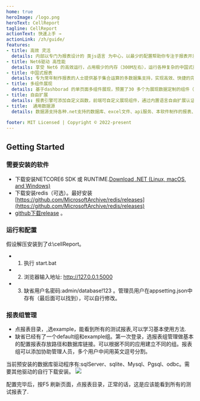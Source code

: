 ```yaml
---
home: true
heroImage: /logo.png
heroText: CellReport
tagline: CellReport
actionText: 快速上手 →
actionLink: /zh/guide/
features:
- title: 高效 灵活
  details: 内部以专门为报表设计的 类js语言 为中心，以最少的配置帮助你专注于报表开发。
- title: Net6驱动 高性能
  details: 享受 Net6 的高效运行，占用极少的内存（300M左右），运行各种复杂的中国式报表。
- title: 中国式报表
  details: 专为常年制作报表的人士提供基于集合运算的多数据集支持，实现高效、快捷的完成报表制作。
- title: 多组件展现
  details: 基于dashborad 的单页面多组件展现，预置了30 多个为展现数据定制的组件（echart图、avue数据展现等）。
- title: 自由扩展
  details: 报表引擎可添加自定义函数，前端可自定义展现组件，通过内置语言自由扩展认证和权限接入。
- title:  通用数据源
  details: 数据源支持各种.net支持的数据库、excel文件、api服务、本软件制作的报表、其他报表软件的报表（如：reporting service 等）
  
footer: MIT Licensed | Copyright © 2022-present
---
```


## Getting Started
### 需要安装的软件
- 下载安装NETCORE6 SDK 或 RUNTIME.[Download .NET (Linux, macOS, and Windows)](https://dotnet.microsoft.com/download)
- 下载安装redis（可选）。最好安装 [https://github.com/MicrosoftArchive/redis/releases](https://github.com/MicrosoftArchive/redis/releases)
- [github下载release](https://github.com/NoneDay/CellReport/releases/download/1.0.1/cellreport.zip) 。


### 运行和配置
假设解压安装到了d:\cellReport。
- 1. 执行 start.bat
- 2. 浏览器输入地址:  http://127.0.0.1:5000
- 3. 缺省用户名密码:admin/database!123 。管理员用户在appsetting.json中存有（最后面可以找到），可以自行修改。

### 报表组管理
- 点报表目录，,选example，能看到所有的测试报表,可以学习基本使用方法.
- 缺省已经有了一个default组和example组。第一次登录，选报表组管理做基本的配置报表存放路径和数据库链接。可以根据不同的应用建立不同的组。报表组可以添加协助管理人员，多个用户中间用英文逗号分割。
 
 当前预安装的数据库驱动程序有:sqlServer、sqlite、Mysql、Pgsql、odbc。需要其他驱动的自行下载安装。
![](https://atts.w3cschool.cn/attachments/image/20211125/1637815124338385.png)

配置完毕后，按F5 刷新页面，点报表目录，正常的话，这是应该能看到所有的测试报表了.
